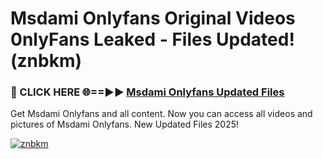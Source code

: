 # Msdami Onlyfans Original Videos 0nlyFans Leaked - Files Updated! (znbkm)

<h3>🔴 CLICK HERE 🌐==►► <a href="https://tinyurl.com/ehrbuxhb" rel="nofollow">Msdami Onlyfans Updated Files</a></h3>

Get Msdami Onlyfans and all content. Now you can access all videos and pictures of Msdami Onlyfans. New Updated Files 2025!

[![znbkm](https://i.imgur.com/lVYEuWS.gif)](https://tinyurl.com/ehrbuxhb)
